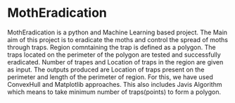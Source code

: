 # MothEradication
MothEradication is a python and Machine Learning based project. The Main aim of this project is to eradicate the moths and control the spread of moths through traps.
Region comntaining the trap is defined as a polygon.
The traps located on the perimeter of the polygon are tested and successfully eradicated.
Number of trapes and Location of traps in the region are given as input.
The outputs produced are Location of traps present on the perimeter and length of the perimeter of region.
For this, we have used ConvexHull and Matplotlib approaches.
This also includes Javis Algorithm which means to take minimum number of traps(points) to form a polygon.

